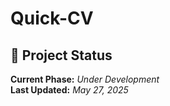 # Quick-CV

## 🚧 Project Status

**Current Phase:** _Under Development_  
**Last Updated:** _May 27, 2025_
